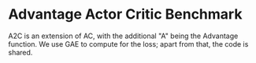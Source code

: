 # Advantage Actor Critic Benchmark

A2C is an extension of AC, with the additional "A" being the Advantage function. We use GAE to compute for the loss; apart from that, the code is shared.

